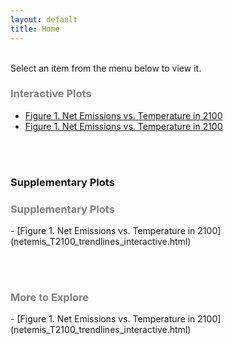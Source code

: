 ```yaml
---
layout: default
title: Home
---
```

<br>
Select an item from the menu below to view it.

<br>
<h3 style="color: #808080;">Interactive Plots</h3>

- [Figure 1. Net Emissions vs. Temperature in 2100](netemis_T2100_trendlines_interactive.html)
- [Figure 1. Net Emissions vs. Temperature in 2100](netemis_T2100_trendlines_interactive.html)


<br><br>
### Supplementary Plots
<h3 style="color: #808080;">Supplementary Plots</h3>
- [Figure 1. Net Emissions vs. Temperature in 2100](netemis_T2100_trendlines_interactive.html)


<br><br>
<h3 style="color: #808080;">More to Explore</h3>
- [Figure 1. Net Emissions vs. Temperature in 2100](netemis_T2100_trendlines_interactive.html)


